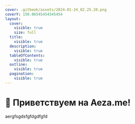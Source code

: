 ```yaml
---
cover: .gitbook/assets/2024-01-24_02.25.20.png
coverY: 150.06545454545454
layout:
  cover:
    visible: true
    size: full
  title:
    visible: true
  description:
    visible: true
  tableOfContents:
    visible: true
  outline:
    visible: true
  pagination:
    visible: true
---
```


# 👋 Приветствуем на Aeza.me!

aergfsgdsfgfdgdfgfd
